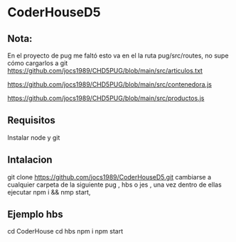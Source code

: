 # CoderHouseD5
## Nota:

En el proyecto de pug me faltó esto va en el la ruta 
pug/src/routes, no supe cómo cargarlos a git
https://github.com/jocs1989/CHD5PUG/blob/main/src/articulos.txt

https://github.com/jocs1989/CHD5PUG/blob/main/src/contenedora.js

https://github.com/jocs1989/CHD5PUG/blob/main/src/productos.js

## Requisitos 
Instalar node y git
## Intalacion
git clone https://github.com/jocs1989/CoderHouseD5.git
cambiarse a cualquier carpeta de la siguiente
pug , hbs o jes , una vez dentro de ellas ejecutar npm i && nmp start,
## Ejemplo hbs
cd CoderHouse
cd hbs
npm i
npm start


